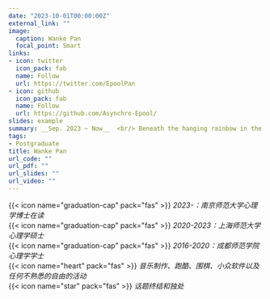 ```yaml
---
date: "2023-10-01T00:00:00Z"
external_link: ""
image:
  caption: Wanke Pan
  focal_point: Smart
links:
- icon: twitter
  icon_pack: fab
  name: Follow
  url: https://twitter.com/EpoolPan
- icon: github
  icon_pack: fab
  name: Follow
  url: https://github.com/Asynchro-Epool/
slides: example
summary: __Sep. 2023 ~ Now__  <br/> Beneath the hanging rainbow in the sky, the joyful strong wind comes from the sea.
tags:
- Postgraduate
title: Wanke Pan
url_code: ""
url_pdf: ""
url_slides: ""
url_video: ""
---
```

{{< icon name="graduation-cap" pack="fas" >}} _2023-：南京师范大学心理学博士在读_  
{{< icon name="graduation-cap" pack="fas" >}} _2020-2023：上海师范大学心理学硕士_  
{{< icon name="graduation-cap" pack="fas" >}} _2016-2020：成都师范学院心理学学士_  
{{< icon name="heart" pack="fas" >}} _音乐制作、跑酷、围棋、小众软件以及任何不熟悉的自由的活动_  
{{< icon name="star" pack="fas" >}} _话题终结和独处_  


